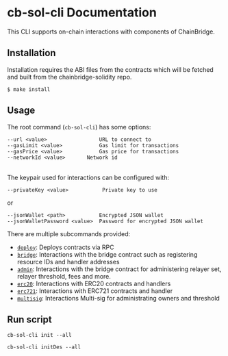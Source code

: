 # cb-sol-cli Documentation

This CLI supports on-chain interactions with components of ChainBridge.

## Installation

Installation requires the ABI files from the contracts which will be fetched and built from the chainbridge-solidity repo.
```
$ make install
```

## Usage

The root command (`cb-sol-cli`) has some options:
```
--url <value>                 URL to connect to
--gasLimit <value>            Gas limit for transactions
--gasPrice <value>            Gas price for transactions
--networkId <value>	      Network id
```
\
The keypair used for interactions can be configured with:
```
--privateKey <value>           Private key to use
```
or
```
--jsonWallet <path>           Encrypted JSON wallet
--jsonWalletPassword <value>  Password for encrypted JSON wallet
```

There are multiple subcommands provided:

- [`deploy`](docs/deploy.md): Deploys contracts via RPC
- [`bridge`](docs/bridge.md): Interactions with the bridge contract such as registering resource IDs and handler addresses
- [`admin`](docs/admin.md): Interactions with the bridge contract for administering relayer set, relayer threshold, fees and more.
- [`erc20`](docs/erc20.md): Interactions with ERC20 contracts and handlers
- [`erc721`](docs/erc721.md): Interactions with ERC721 contracts and handler
- [`multisig`](docs/multisig.md): Interactions Multi-sig for administrating owners and threshold

## Run script
```
cb-sol-cli init --all 

cb-sol-cli initDes --all
